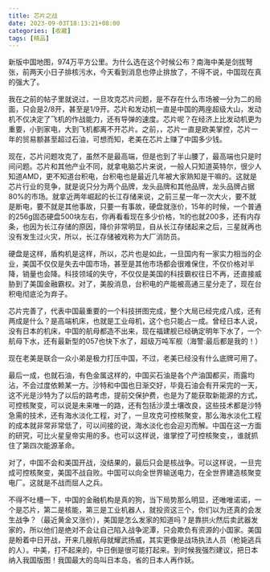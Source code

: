```yaml
---
title: 芯片之战
date: 2023-09-03T18:13:21+08:00
categories: [收藏]
tags: [精品]
---
```


新版中国地图，974万平方公里。为什么选在这个时候公布？南海中美是剑拔弩张，前两天小日子排核污水，今天看到消息也停止排放了，不得不说，中国现在真的强大了。

我在之前的帖子里就说过，一旦攻克芯片问题，是不存在什么市场被一分为二的局面，只会是2/8开，甚至是1/9开。芯片和发动机一直是中国的两座超级大山，发动机不仅决定了飞机的作战能力，还有导弹的速度。芯片呢？在经济上比发动机更为重要，小到家电，大到飞机都离不开芯片。之前，，芯片一直是欧美掌控，芯片一年的贸易额甚至超过石油，可想而知，老美在芯片上赚了中国多少钱。

现在，芯片问题攻克了，虽然不是最高端，但是也到了半山腰了，最高端也只是时间问题。芯片和其他产业不同，就拿电脑芯片来说，一般人只知道英特尔，很少人知道AMD，更不知道台积电，台积电也是最近几年被大家熟知是干嘛的。这就是芯片行业的竞争，就是说只分为两个品牌，龙头品牌和其他品牌，龙头品牌占据80%的市场。就拿近两年崛起的长江存储来说，之前三星一年一次大火，要不就是断电，要不就是其他事故，只要一有事故，硬盘就涨价，15年的时候，一个普通的256g固态硬盘500块左右，你再看看现在多少价格，1t的也就200多，还有内存条，也因为长江存储的原因，降价非常明显，自从长江存储起来之后，三星就再也没有发生过火灾，所以，长江存储被戏称为大厂消防员。

硬盘是这样，盾构机是这样，所以，芯片也是如此，一旦国内有一家实力相当的企业，美国不仅仅是失去中国市场，甚至是其他市场都会很难保住，不仅价格对半降，销量也会降。科技领域的失守，不仅仅是美国的科技霸权往日不再，还直接威胁到了美国金融霸权。对了，美股消息，台积电的产能被高通三星分走了，现在台积电彻底沦为弃子。

芯片完善了，代表中国最重要的一个科技拼图完成，整个大局已经完成八成，还有两成是什么？是高端机床，也就是工业母机，这个也只能占一成。曾经日本人说，没有日本的机床，中国的航母都造不出来，现在福建舰已经确定明年下水了，一个航母下水，还有最新型的057也快下水了，超级万吨军舰（海警:最后都是我的！）

现在老美是联合一众小弟是极力打压中国，不过，老美已经没有什么底牌可用了。

最后一成，也就石油，有色金属这样的，中国买石油是各个产油国都买，雨露均沾，不会过度依赖某一方。沙特和中国也日渐交好，毕竟石油会有开采完的一天，这不光是沙特为了以后的路考虑，提前交保护费，也是为了能获取新能源的方式，可控核聚变，可以说是未来唯一的路，还有包括沙漠土壤改良，这些技术都是沙特急需的技术，还有海水淡化工程，对了，一旦攻克可控核聚变，那么海水淡化工程的成本就非常非常低了，可以间接的说，海水淡化也会迎刃而解。中国在这一方面的研究，可比火星皇帝实用的多。也可以这样说，谁掌控了可控核聚变，，谁就抓住了第四次能源革命。

对了，中国不会和美国开战，没结果的，最后只会是核战争。可以这样说，一旦完成可控核聚变，美国不战自败。中国可以向全世界输送电力，在全世界建造核聚变电厂。这就是不战而屈人之兵。

不得不吐槽一下，中国的金融机构是真的狗，当下局势那么明显，还唯唯诺诺，一个是芯片，第二是核能，第三是工业机器人，就投资这三个，你们以为还真的会发生战争？（最近黄金又涨价），美国是怎么发家的知道吗？是靠拱火然后卖武器发家的，所以他们是绝对不会让自己陷入战争泥潭，只会欺负有资源的小国家。美国是盼着中日开战，开来几艘航母就耀武扬威，其实更像是战场执法人员（枪毙逃兵的人）。中美，打不起来的，中日倒是很可能打起来。到时候我强烈建议，把日本纳入我国版图！我国最大的岛叫日本岛，省的日本人再作妖。